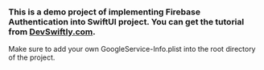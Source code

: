 ### This is a demo project of implementing Firebase Authentication into SwiftUI project. You can get the tutorial from [DevSwiftly.com](https://devswiftly.com/add-firebase-authentication-to-your-swiftui-app/). 

Make sure to add your own GoogleService-Info.plist into the root directory of the project.  
